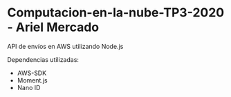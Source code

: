 # Computacion-en-la-nube-TP3-2020 - Ariel Mercado
API de envíos en AWS utilizando Node.js

Dependencias utilizadas:

- AWS-SDK
- Moment.js 
- Nano ID
